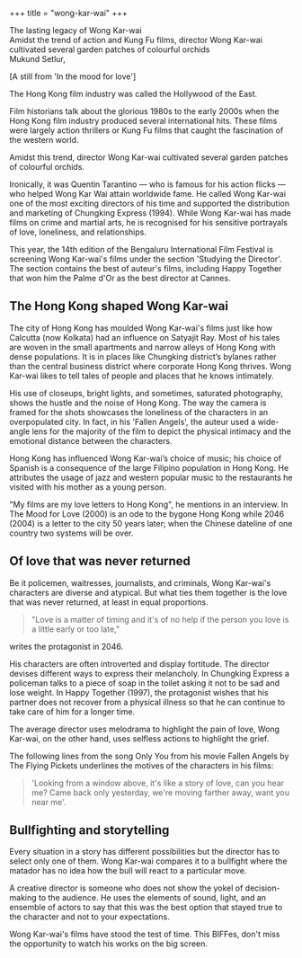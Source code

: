 +++
title = "wong-kar-wai"
+++

The lasting legacy of Wong Kar-wai  
Amidst the trend of action and Kung Fu films, director Wong Kar-wai cultivated several garden patches of colourful orchids  
Mukund Setlur,  


[A still from 'In the mood for love']

The Hong Kong film industry was called the Hollywood of the East.

Film historians talk about the glorious 1980s to the early 2000s when the Hong Kong film industry produced several international hits. These films were largely action thrillers or Kung Fu films that caught the fascination of the western world.

Amidst this trend, director Wong Kar-wai cultivated several garden patches of colourful orchids.

Ironically, it was Quentin Tarantino — who is famous for his action flicks — who helped Wong Kar Wai attain worldwide fame. He called Wong Kar-wai one of the most exciting directors of his time and supported the distribution and marketing of Chungking Express (1994). While Wong Kar-wai has made films on crime and martial arts, he is recognised for his sensitive portrayals of love, loneliness, and relationships.

This year, the 14th edition of the Bengaluru International Film Festival is screening Wong Kar-wai's films under the section 'Studying the Director'. The section contains the best of auteur's films, including Happy Together that won him the Palme d'Or as the best director at Cannes.

## The Hong Kong shaped Wong Kar-wai

The city of Hong Kong has moulded Wong Kar-wai's  films just like how Calcutta (now Kolkata) had an influence on Satyajit Ray. Most of his tales are woven in the small apartments and narrow alleys of Hong Kong with dense populations. It is in places like Chungking district’s bylanes rather than the central business district where corporate Hong Kong thrives. Wong Kar-wai likes to tell tales of people and places that he knows intimately.

His use of closeups, bright lights, and sometimes, saturated photography, shows the hustle and the noise of Hong Kong. The way the camera is framed for the shots showcases the loneliness of the characters in an overpopulated city. In fact, in his 'Fallen Angels', the auteur used a wide-angle lens for the majority of the film to depict the physical intimacy and the emotional distance between the characters.

Hong Kong has influenced Wong Kar-wai’s choice of music; his choice of Spanish is a consequence of the large Filipino population in Hong Kong. He attributes the usage of jazz and western popular music to the restaurants he visited with his mother as a young person.

"My films are my love letters to Hong Kong", he mentions in an interview. In The Mood for Love (2000) is an ode to the bygone Hong Kong while 2046 (2004) is a letter to the city 50  years later; when the Chinese dateline of one country two systems will be over.

## Of love that was never returned

Be it policemen, waitresses, journalists, and criminals, Wong Kar-wai's characters are diverse and atypical. But what ties them together is the love that was never returned, at least in equal proportions.

> "Love is a matter of timing and it's of no help if the person you love is a little early or too late," 

writes the protagonist in  2046.

His characters are often introverted and display fortitude. The director devises different ways to express their melancholy. In Chungking Express a policeman talks to a piece of soap in the toilet asking it not to be sad and lose weight. In Happy Together (1997), the protagonist wishes that his partner does not recover from a physical illness so that he can continue to take care of him for a longer time.

The average director uses melodrama to highlight the pain of love, Wong Kar-wai, on the other hand, uses selfless actions to highlight the grief.

The following lines from the song Only You from his movie Fallen Angels by The Flying Pickets underlines the motives of the characters in his films: 

> 'Looking from a window above, it's like a story of love, can you hear me? Came back only yesterday, we're moving farther away, want you near me'.

## Bullfighting and storytelling

Every situation in a story has different possibilities but the director has to select only one of them. Wong Kar-wai compares it to a bullfight where the matador has no idea how the bull will react to a particular move.

A creative director is someone who does not show the yokel of decision-making to the audience. He uses the elements of sound, light, and an ensemble of actors to say that this was the best option that stayed true to the character and not to your expectations.

Wong Kar-wai's films have stood the test of time. This BIFFes, don't miss the opportunity to watch his works on the big screen.
